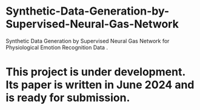 # Synthetic-Data-Generation-by-Supervised-Neural-Gas-Network
Synthetic Data Generation by Supervised Neural Gas Network for Physiological Emotion Recognition Data .
# This project is under development. Its paper is written in June 2024 and is ready for submission.

